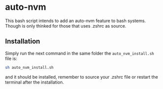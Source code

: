 # auto-nvm
This bash script intends to add an auto-nvm feature to bash systems. Though is only thinked for those that uses .zshrc as source.

## Installation

Simply run the next command in the same folder the `auto_nvm_install.sh` file is:

```bash
sh auto_nvm_install.sh
```

and it should be installed, remember to source your .zshrc file or restart the terminal after the installation.